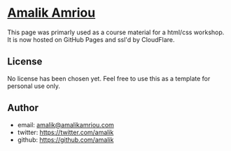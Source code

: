 # [Amalik Amriou](https://amalikamriou.com)
This page was primarly used as a course material for a html/css workshop. It is now hosted on GitHub Pages and ssl'd by CloudFlare.
## License
No license has been chosen yet. Feel free to use this as a template for personal use only.
## Author
- email: amalik@amalikamriou.com
- twitter: https://twitter.com/amalik
- github: https://github.com/amalik

